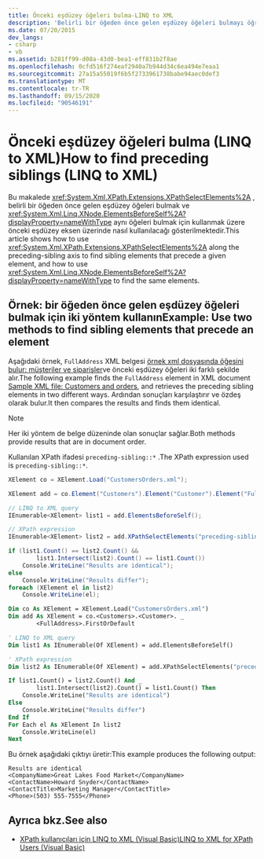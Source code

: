 ```yaml
---
title: Önceki eşdüzey öğeleri bulma-LINQ to XML
description: 'Belirli bir öğeden önce gelen eşdüzey öğeleri bulmayı öğrenin. İki yöntem gösteriliyor: biri önceki eşdüzey eksen üzerinde XPathSelectElements kullanır, diğeri XNode. ElementsBeforeSelf kullanır.'
ms.date: 07/20/2015
dev_langs:
- csharp
- vb
ms.assetid: b281ff99-d08a-43d0-bea1-eff831b2f8ae
ms.openlocfilehash: 0cfd516f274eaf2940a7b944d34c6ea494e7eaa1
ms.sourcegitcommit: 27a15a55019f6b5f2733961738babe94aec0def3
ms.translationtype: MT
ms.contentlocale: tr-TR
ms.lasthandoff: 09/15/2020
ms.locfileid: "90546191"
---
```

# <a name="how-to-find-preceding-siblings-linq-to-xml"></a><span data-ttu-id="5a1ef-104">Önceki eşdüzey öğeleri bulma (LINQ to XML)</span><span class="sxs-lookup"><span data-stu-id="5a1ef-104">How to find preceding siblings (LINQ to XML)</span></span>

<span data-ttu-id="5a1ef-105">Bu makalede <xref:System.Xml.XPath.Extensions.XPathSelectElements%2A> , belirli bir öğeden önce gelen eşdüzey öğeleri bulmak ve <xref:System.Xml.Linq.XNode.ElementsBeforeSelf%2A?displayProperty=nameWithType> aynı öğeleri bulmak için kullanmak üzere önceki eşdüzey eksen üzerinde nasıl kullanılacağı gösterilmektedir.</span><span class="sxs-lookup"><span data-stu-id="5a1ef-105">This article shows how to use <xref:System.Xml.XPath.Extensions.XPathSelectElements%2A> along the preceding-sibling axis to find sibling elements that precede a given element, and how to use <xref:System.Xml.Linq.XNode.ElementsBeforeSelf%2A?displayProperty=nameWithType> to find the same elements.</span></span>

## <a name="example-use-two-methods-to-find-sibling-elements-that-precede-an-element"></a><span data-ttu-id="5a1ef-106">Örnek: bir öğeden önce gelen eşdüzey öğeleri bulmak için iki yöntem kullanın</span><span class="sxs-lookup"><span data-stu-id="5a1ef-106">Example: Use two methods to find sibling elements that precede an element</span></span>

<span data-ttu-id="5a1ef-107">Aşağıdaki örnek, `FullAddress` XML belgesi [örnek xml dosyasında öğesini bulur: müşteriler ve siparişler](sample-xml-file-customers-orders.md)ve önceki eşdüzey öğeleri iki farklı şekilde alır.</span><span class="sxs-lookup"><span data-stu-id="5a1ef-107">The following example finds the `FullAddress` element in XML document [Sample XML file: Customers and orders](sample-xml-file-customers-orders.md), and retrieves the preceding sibling elements in two different ways.</span></span> <span data-ttu-id="5a1ef-108">Ardından sonuçları karşılaştırır ve özdeş olarak bulur.</span><span class="sxs-lookup"><span data-stu-id="5a1ef-108">It then compares the results and finds them identical.</span></span>

> [!NOTE]
> <span data-ttu-id="5a1ef-109">Her iki yöntem de belge düzeninde olan sonuçlar sağlar.</span><span class="sxs-lookup"><span data-stu-id="5a1ef-109">Both methods provide results that are in document order.</span></span>

<span data-ttu-id="5a1ef-110">Kullanılan XPath ifadesi `preceding-sibling::*` .</span><span class="sxs-lookup"><span data-stu-id="5a1ef-110">The XPath expression used is `preceding-sibling::*`.</span></span>

```csharp
XElement co = XElement.Load("CustomersOrders.xml");

XElement add = co.Element("Customers").Element("Customer").Element("FullAddress");

// LINQ to XML query
IEnumerable<XElement> list1 = add.ElementsBeforeSelf();

// XPath expression
IEnumerable<XElement> list2 = add.XPathSelectElements("preceding-sibling::*");

if (list1.Count() == list2.Count() &&
        list1.Intersect(list2).Count() == list1.Count())
    Console.WriteLine("Results are identical");
else
    Console.WriteLine("Results differ");
foreach (XElement el in list2)
    Console.WriteLine(el);
```

```vb
Dim co As XElement = XElement.Load("CustomersOrders.xml")
Dim add As XElement = co.<Customers>.<Customer>. _
        <FullAddress>.FirstOrDefault

' LINQ to XML query
Dim list1 As IEnumerable(Of XElement) = add.ElementsBeforeSelf()

' XPath expression
Dim list2 As IEnumerable(Of XElement) = add.XPathSelectElements("preceding-sibling::*")

If list1.Count() = list2.Count() And _
        list1.Intersect(list2).Count() = list1.Count() Then
    Console.WriteLine("Results are identical")
Else
    Console.WriteLine("Results differ")
End If
For Each el As XElement In list2
    Console.WriteLine(el)
Next
```

<span data-ttu-id="5a1ef-111">Bu örnek aşağıdaki çıktıyı üretir:</span><span class="sxs-lookup"><span data-stu-id="5a1ef-111">This example produces the following output:</span></span>

```output
Results are identical
<CompanyName>Great Lakes Food Market</CompanyName>
<ContactName>Howard Snyder</ContactName>
<ContactTitle>Marketing Manager</ContactTitle>
<Phone>(503) 555-7555</Phone>
```

## <a name="see-also"></a><span data-ttu-id="5a1ef-112">Ayrıca bkz.</span><span class="sxs-lookup"><span data-stu-id="5a1ef-112">See also</span></span>

- [<span data-ttu-id="5a1ef-113">XPath kullanıcıları için LINQ to XML (Visual Basic)</span><span class="sxs-lookup"><span data-stu-id="5a1ef-113">LINQ to XML for XPath Users (Visual Basic)</span></span>](./comparison-xpath-linq-xml.md)
